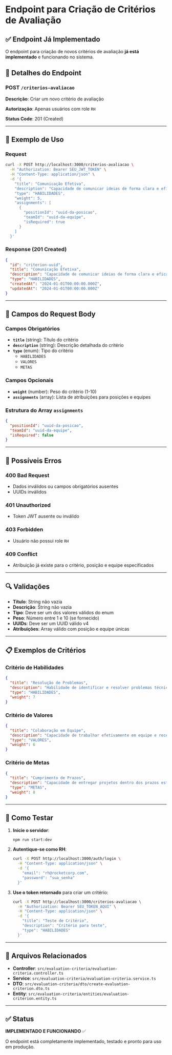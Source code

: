 # Endpoint para Criação de Critérios de Avaliação

## ✅ Endpoint Já Implementado

O endpoint para criação de novos critérios de avaliação **já está implementado** e funcionando no sistema.

## 📍 Detalhes do Endpoint

### **POST** `/criterios-avaliacao`

**Descrição**: Criar um novo critério de avaliação

**Autorização**: Apenas usuários com role `RH`

**Status Code**: 201 (Created)

---

## 📝 Exemplo de Uso

### Request
```bash
curl -X POST http://localhost:3000/criterios-avaliacao \
  -H "Authorization: Bearer SEU_JWT_TOKEN" \
  -H "Content-Type: application/json" \
  -d '{
    "title": "Comunicação Efetiva",
    "description": "Capacidade de comunicar ideias de forma clara e eficaz",
    "type": "HABILIDADES",
    "weight": 5,
    "assignments": [
      {
        "positionId": "uuid-da-posicao",
        "teamId": "uuid-da-equipe",
        "isRequired": true
      }
    ]
  }'
```

### Response (201 Created)
```json
{
  "id": "criterion-uuid",
  "title": "Comunicação Efetiva",
  "description": "Capacidade de comunicar ideias de forma clara e eficaz",
  "type": "HABILIDADES",
  "createdAt": "2024-01-01T00:00:00.000Z",
  "updatedAt": "2024-01-01T00:00:00.000Z"
}
```

---

## 🔧 Campos do Request Body

### Campos Obrigatórios
- **`title`** (string): Título do critério
- **`description`** (string): Descrição detalhada do critério
- **`type`** (enum): Tipo do critério
  - `HABILIDADES`
  - `VALORES`
  - `METAS`

### Campos Opcionais
- **`weight`** (number): Peso do critério (1-10)
- **`assignments`** (array): Lista de atribuições para posições e equipes

### Estrutura do Array `assignments`
```json
{
  "positionId": "uuid-da-posicao",
  "teamId": "uuid-da-equipe", 
  "isRequired": false
}
```

---

## 🚨 Possíveis Erros

### 400 Bad Request
- Dados inválidos ou campos obrigatórios ausentes
- UUIDs inválidos

### 401 Unauthorized
- Token JWT ausente ou inválido

### 403 Forbidden
- Usuário não possui role `RH`

### 409 Conflict
- Atribuição já existe para o critério, posição e equipe especificados

---

## 🔍 Validações

- **Título**: String não vazia
- **Descrição**: String não vazia
- **Tipo**: Deve ser um dos valores válidos do enum
- **Peso**: Número entre 1 e 10 (se fornecido)
- **UUIDs**: Deve ser um UUID válido v4
- **Atribuições**: Array válido com posição e equipe únicas

---

## 📋 Exemplos de Critérios

### Critério de Habilidades
```json
{
  "title": "Resolução de Problemas",
  "description": "Habilidade de identificar e resolver problemas técnicos de forma eficiente",
  "type": "HABILIDADES",
  "weight": 7
}
```

### Critério de Valores
```json
{
  "title": "Colaboração em Equipe",
  "description": "Capacidade de trabalhar efetivamente em equipe e receber feedback construtivo",
  "type": "VALORES",
  "weight": 6
}
```

### Critério de Metas
```json
{
  "title": "Cumprimento de Prazos",
  "description": "Capacidade de entregar projetos dentro dos prazos estabelecidos",
  "type": "METAS",
  "weight": 8
}
```

---

## 🧪 Como Testar

1. **Inicie o servidor**:
   ```bash
   npm run start:dev
   ```

2. **Autentique-se como RH**:
   ```bash
   curl -X POST http://localhost:3000/auth/login \
     -H "Content-Type: application/json" \
     -d '{
       "email": "rh@rocketcorp.com",
       "password": "sua_senha"
     }'
   ```

3. **Use o token retornado** para criar um critério:
   ```bash
   curl -X POST http://localhost:3000/criterios-avaliacao \
     -H "Authorization: Bearer SEU_TOKEN_AQUI" \
     -H "Content-Type: application/json" \
     -d '{
       "title": "Teste de Critério",
       "description": "Critério para teste",
       "type": "HABILIDADES"
     }'
   ```

---

## 📁 Arquivos Relacionados

- **Controller**: `src/evaluation-criteria/evaluation-criteria.controller.ts`
- **Service**: `src/evaluation-criteria/evaluation-criteria.service.ts`
- **DTO**: `src/evaluation-criteria/dto/create-evaluation-criterion.dto.ts`
- **Entity**: `src/evaluation-criteria/entities/evaluation-criterion.entity.ts`

---

## ✅ Status

**IMPLEMENTADO E FUNCIONANDO** ✅

O endpoint está completamente implementado, testado e pronto para uso em produção. 